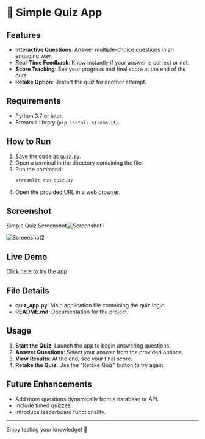 # 🧠 Simple Quiz App

## Features

- **Interactive Questions**: Answer multiple-choice questions in an engaging way.
- **Real-Time Feedback**: Know instantly if your answer is correct or not.
- **Score Tracking**: See your progress and final score at the end of the quiz.
- **Retake Option**: Restart the quiz for another attempt.

## Requirements

- Python 3.7 or later.
- Streamlit library (`pip install streamlit`).

## How to Run

1. Save the code as `quiz.py`.
2. Open a terminal in the directory containing the file.
3. Run the command:
   ```bash
   streamlit run quiz.py
   ```
4. Open the provided URL in a web browser.

## Screenshot
Simple Quiz Screenshot![Screenshot1](https://github.com/user-attachments/assets/2f549251-d530-4a89-84bb-e3265fd61c27)

![Screenshot2](https://github.com/user-attachments/assets/444f6915-c6aa-41b9-947a-6dd75c1f7502)


## Live Demo
[Click here to try the app](https://quizyogesh17082003.streamlit.app/)

## File Details

- **quiz_app.py**: Main application file containing the quiz logic.
- **README.md**: Documentation for the project.

## Usage

1. **Start the Quiz**: Launch the app to begin answering questions.
2. **Answer Questions**: Select your answer from the provided options.
3. **View Results**: At the end, see your final score.
4. **Retake the Quiz**: Use the "Retake Quiz" button to try again.

## Future Enhancements

- Add more questions dynamically from a database or API.
- Include timed quizzes.
- Introduce leaderboard functionality.

---

Enjoy testing your knowledge! 🎉
